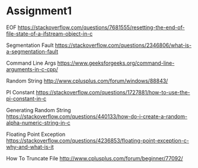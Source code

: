 # Assignment1

EOF
https://stackoverflow.com/questions/7681555/resetting-the-end-of-file-state-of-a-ifstream-object-in-c

Segmentation Fault
https://stackoverflow.com/questions/2346806/what-is-a-segmentation-fault

Command Line Args
https://www.geeksforgeeks.org/command-line-arguments-in-c-cpp/

Random String
http://www.cplusplus.com/forum/windows/88843/

PI Constant
https://stackoverflow.com/questions/1727881/how-to-use-the-pi-constant-in-c

Generating Random String
https://stackoverflow.com/questions/440133/how-do-i-create-a-random-alpha-numeric-string-in-c

Floating Point Exception
https://stackoverflow.com/questions/4236853/floating-point-exception-c-why-and-what-is-it

How To Truncate File
http://www.cplusplus.com/forum/beginner/77092/
